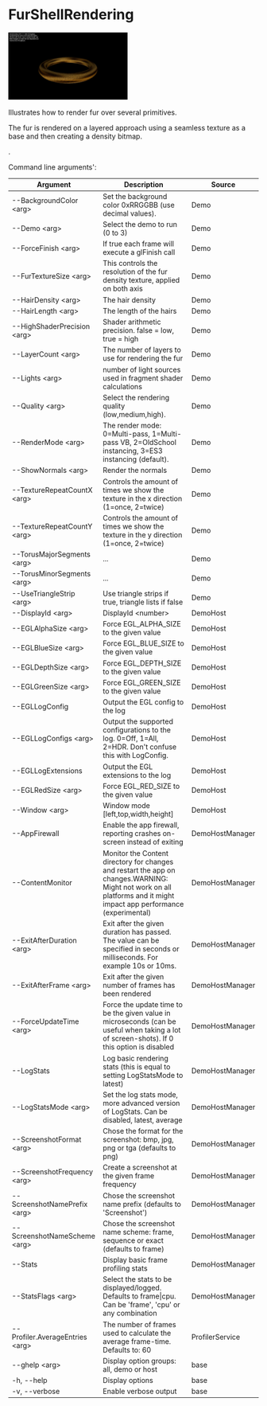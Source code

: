 <!-- #AG_DEMOAPP_HEADER_BEGIN# -->
# FurShellRendering
<img src="Example.jpg" height="135px">

<!-- #AG_DEMOAPP_HEADER_END# -->
<!-- #AG_BRIEF_BEGIN# -->
Illustrates how to render fur over several primitives.

The fur is rendered on a layered approach using a seamless texture as a base and then creating a density bitmap.

.
<!-- #AG_BRIEF_END# -->

<!-- #AG_DEMOAPP_COMMANDLINE_ARGUMENTS_BEGIN# -->

Command line arguments':

Argument                        |Description                                                                                                                                                         |Source
--------------------------------|--------------------------------------------------------------------------------------------------------------------------------------------------------------------|---------------
--BackgroundColor \<arg>        |Set the background color 0xRRGGBB (use decimal values).                                                                                                             |Demo
--Demo \<arg>                   |Select the demo to run (0 to 3)                                                                                                                                     |Demo
--ForceFinish \<arg>            |If true each frame will execute a glFinish call                                                                                                                     |Demo
--FurTextureSize \<arg>         |This controls the resolution of the fur density texture, applied on both axis                                                                                       |Demo
--HairDensity \<arg>            |The hair density                                                                                                                                                    |Demo
--HairLength \<arg>             |The length of the hairs                                                                                                                                             |Demo
--HighShaderPrecision \<arg>    |Shader arithmetic precision. false = low, true = high                                                                                                               |Demo
--LayerCount \<arg>             |The number of layers to use for rendering the fur                                                                                                                   |Demo
--Lights \<arg>                 |number of light sources used in fragment shader calculations                                                                                                        |Demo
--Quality \<arg>                |Select the rendering quality (low,medium,high).                                                                                                                     |Demo
--RenderMode \<arg>             |The render mode: 0=Multi-pass, 1=Multi-pass VB, 2=OldSchool instancing, 3=ES3 instancing (default).                                                                 |Demo
--ShowNormals \<arg>            |Render the normals                                                                                                                                                  |Demo
--TextureRepeatCountX \<arg>    |Controls the amount of times we show the texture in the x direction (1=once, 2=twice)                                                                               |Demo
--TextureRepeatCountY \<arg>    |Controls the amount of times we show the texture in the y direction (1=once, 2=twice)                                                                               |Demo
--TorusMajorSegments \<arg>     |...                                                                                                                                                                 |Demo
--TorusMinorSegments \<arg>     |...                                                                                                                                                                 |Demo
--UseTriangleStrip \<arg>       |Use triangle strips if true, triangle lists if false                                                                                                                |Demo
--DisplayId \<arg>              |DisplayId \<number>                                                                                                                                                 |DemoHost
--EGLAlphaSize \<arg>           |Force EGL_ALPHA_SIZE to the given value                                                                                                                             |DemoHost
--EGLBlueSize \<arg>            |Force EGL_BLUE_SIZE to the given value                                                                                                                              |DemoHost
--EGLDepthSize \<arg>           |Force EGL_DEPTH_SIZE to the given value                                                                                                                             |DemoHost
--EGLGreenSize \<arg>           |Force EGL_GREEN_SIZE to the given value                                                                                                                             |DemoHost
--EGLLogConfig                  |Output the EGL config to the log                                                                                                                                    |DemoHost
--EGLLogConfigs \<arg>          |Output the supported configurations to the log. 0=Off, 1=All, 2=HDR. Don't confuse this with LogConfig.                                                             |DemoHost
--EGLLogExtensions              |Output the EGL extensions to the log                                                                                                                                |DemoHost
--EGLRedSize \<arg>             |Force EGL_RED_SIZE to the given value                                                                                                                               |DemoHost
--Window \<arg>                 |Window mode [left,top,width,height]                                                                                                                                 |DemoHost
--AppFirewall                   |Enable the app firewall, reporting crashes on-screen instead of exiting                                                                                             |DemoHostManager
--ContentMonitor                |Monitor the Content directory for changes and restart the app on changes.WARNING: Might not work on all platforms and it might impact app performance (experimental)|DemoHostManager
--ExitAfterDuration \<arg>      |Exit after the given duration has passed. The value can be specified in seconds or milliseconds. For example 10s or 10ms.                                           |DemoHostManager
--ExitAfterFrame \<arg>         |Exit after the given number of frames has been rendered                                                                                                             |DemoHostManager
--ForceUpdateTime \<arg>        |Force the update time to be the given value in microseconds (can be useful when taking a lot of screen-shots). If 0 this option is disabled                         |DemoHostManager
--LogStats                      |Log basic rendering stats (this is equal to setting LogStatsMode to latest)                                                                                         |DemoHostManager
--LogStatsMode \<arg>           |Set the log stats mode, more advanced version of LogStats. Can be disabled, latest, average                                                                         |DemoHostManager
--ScreenshotFormat \<arg>       |Chose the format for the screenshot: bmp, jpg, png or tga (defaults to png)                                                                                         |DemoHostManager
--ScreenshotFrequency \<arg>    |Create a screenshot at the given frame frequency                                                                                                                    |DemoHostManager
--ScreenshotNamePrefix \<arg>   |Chose the screenshot name prefix (defaults to 'Screenshot')                                                                                                         |DemoHostManager
--ScreenshotNameScheme \<arg>   |Chose the screenshot name scheme: frame, sequence or exact (defaults to frame)                                                                                      |DemoHostManager
--Stats                         |Display basic frame profiling stats                                                                                                                                 |DemoHostManager
--StatsFlags \<arg>             |Select the stats to be displayed/logged. Defaults to frame\|cpu. Can be 'frame', 'cpu' or any combination                                                           |DemoHostManager
--Profiler.AverageEntries \<arg>|The number of frames used to calculate the average frame-time. Defaults to: 60                                                                                      |ProfilerService
--ghelp \<arg>                  |Display option groups: all, demo or host                                                                                                                            |base
-h, --help                      |Display options                                                                                                                                                     |base
-v, --verbose                   |Enable verbose output                                                                                                                                               |base
<!-- #AG_DEMOAPP_COMMANDLINE_ARGUMENTS_END# -->

